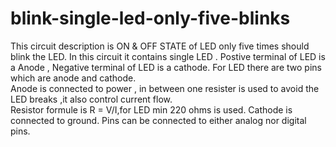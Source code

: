# blink-single-led-only-five-blinks
This circuit description is ON &amp; OFF STATE of LED only five times should blink the LED.  In this circuit it contains single LED . 
Postive terminal of LED is a Anode , Negative terminal of LED is a cathode. 
For LED there are two pins which are anode and cathode.  
Anode is connected to power , in between one resister is used to avoid the LED breaks ,it also control current flow.  
Resistor formule is R = V/I,for LED min 220 ohms is used. 
Cathode is connected to ground. 
Pins can be connected to either analog nor digital pins.
